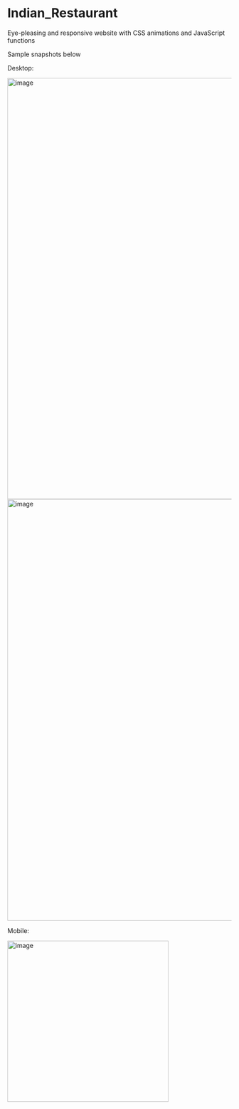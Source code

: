 # Indian_Restaurant
Eye-pleasing and responsive website with CSS animations and JavaScript functions

Sample snapshots below

Desktop:

<img width="946" alt="image" src="https://user-images.githubusercontent.com/79820336/172440669-fc07b993-ef76-4551-a224-1f9fddc8cb0b.png">

<img width="947" alt="image" src="https://user-images.githubusercontent.com/79820336/172440570-96d576bd-f996-474a-a396-f92d0a2c8012.png">

Mobile:

<img width="362" alt="image" src="https://user-images.githubusercontent.com/79820336/172440292-3a174152-600f-4833-ae74-b195ac34b642.png">
